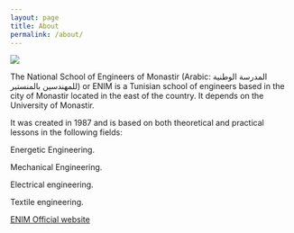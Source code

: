 ```yaml
---
layout: page
title: About
permalink: /about/
---
```

<img src="/ENIM_Face_Shield_Injection_Molding/assets/Media/Enim_logo.png">

The National School of Engineers of Monastir (Arabic: المدرسة الوطنية للمهندسين بالمنستير) or ENIM is a Tunisian school of engineers based in the city of Monastir located in the east of the country. It depends on the University of Monastir.

It was created in 1987 and is based on both theoretical and practical lessons in the following fields:

 Energetic Engineering.

 Mechanical Engineering.

 Electrical engineering.

 Textile engineering.


[ENIM Official website](http://www.enim.rnu.tn/)
